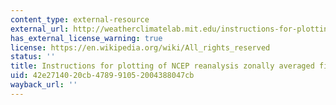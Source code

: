 ```yaml
---
content_type: external-resource
external_url: http://weatherclimatelab.mit.edu/instructions-for-plotting-of-ncep-reanalysis-zonally-averaged-fields
has_external_license_warning: true
license: https://en.wikipedia.org/wiki/All_rights_reserved
status: ''
title: Instructions for plotting of NCEP reanalysis zonally averaged fields
uid: 42e27140-20cb-4789-9105-2004388047cb
wayback_url: ''
---
```

